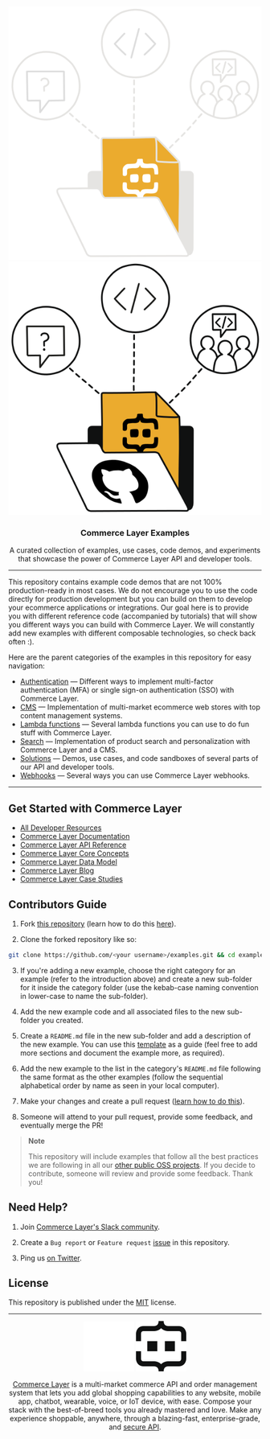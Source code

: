 <div align="center">

![Commerce Layer Examples Illustration](/.assets/examples-light.svg#gh-dark-mode-only)
![Commerce Layer Examples Illustration](/.assets/examples-dark.svg#gh-light-mode-only)

<h3>Commerce Layer Examples</h3>
<p>A curated collection of examples, use cases, code demos, and experiments that showcase the power of Commerce Layer API and developer tools.</p>

</div>

---

This repository contains example code demos that are not 100% production-ready in most cases. We do not encourage you to use the code directly for production development but you can build on them to develop your ecommerce applications or integrations. Our goal here is to provide you with different reference code (accompanied by tutorials) that will show you different ways you can build with Commerce Layer. We will constantly add new examples with different composable technologies, so check back often :).

Here are the parent categories of the examples in this repository for easy navigation:

- [Authentication](./authentication) — Different ways to implement multi-factor authentication (MFA) or single sign-on authentication (SSO) with Commerce Layer.
- [CMS](./cms) — Implementation of multi-market ecommerce web stores with top content management systems.
- [Lambda functions](./lambda-functions) — Several lambda functions you can use to do fun stuff with Commerce Layer.
- [Search](./search) — Implementation of product search and personalization with Commerce Layer and a CMS.
- [Solutions](./solutions) — Demos, use cases, and code sandboxes of several parts of our API and developer tools.
- [Webhooks](./webhooks) — Several ways you can use Commerce Layer webhooks.

---

## Get Started with Commerce Layer

- [All Developer Resources](https://commercelayer.io/developers)
- [Commerce Layer Documentation](https://docs.commercelayer.io)
- [Commerce Layer API Reference](https://docs.commercelayer.io/core/v/api-reference/)
- [Commerce Layer Core Concepts](https://commercelayer.io/docs/core-concepts)
- [Commerce Layer Data Model](https://commercelayer.io/docs/data-model)
- [Commerce Layer Blog](https://commercelayer.io/blog)
- [Commerce Layer Case Studies](https://commercelayer.io/customers)

## Contributors Guide

1. Fork [this repository](https://github.com/commercelayer/examples) (learn how to do this [here](https://help.github.com/articles/fork-a-repo)).

2. Clone the forked repository like so:

```bash
git clone https://github.com/<your username>/examples.git && cd examples
```

3. If you're adding a new example, choose the right category for an example (refer to the introduction above) and create a new sub-folder for it inside the category folder (use the kebab-case naming convention in lower-case to name the sub-folder).

4. Add the new example code and all associated files to the new sub-folder you created.

5. Create a `README.md` file in the new sub-folder and add a description of the new example. You can use this [template](./TEMPLATE.md) as a guide (feel free to add more sections and document the example more, as required).

6. Add the new example to the list in the category's `README.md` file following the same format as the other examples (follow the sequential alphabetical order by name as seen in your local computer).

7. Make your changes and create a pull request ([learn how to do this](https://docs.github.com/en/github/collaborating-with-issues-and-pull-requests/creating-a-pull-request)).

8. Someone will attend to your pull request, provide some feedback, and eventually merge the PR!

> **Note**
>
> This repository will include examples that follow all the best practices we are following in all our [other public OSS projects](https://commercelayer.io/developers). If you decide to contribute, someone will review and provide some feedback. Thank you!

## Need Help?

1. Join [Commerce Layer's Slack community](https://slack.commercelayer.app).

2. Create a `Bug report` or `Feature request` [issue](https://github.com/commercelayer/examples/issues) in this repository.

3. Ping us [on Twitter](https://twitter.com/commercelayer).

## License

This repository is published under the [MIT](LICENSE) license.

---

<div align="center">

![Commerce Layer Logo](/.assets/cl-light.svg#gh-dark-mode-only)
![Commerce Layer Logo](/.assets/cl-dark.svg#gh-light-mode-only)

<p><a href="https://commercelayer.io/why" target="_blank" rel="noopener noreferrer">Commerce Layer</a> is a multi-market commerce API and order management system that lets you add global shopping capabilities to any website, mobile app, chatbot, wearable, voice, or IoT device, with ease. Compose your stack with the best-of-breed tools you already mastered and love. Make any experience shoppable, anywhere, through a blazing-fast, enterprise-grade, and <a href="https://docs.commercelayer.io" target="_blank" rel="noopener noreferrer">secure API</a>.</p>

</div>
